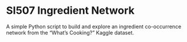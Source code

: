 # SI507 Ingredient Network

A simple Python script to build and explore an ingredient co-occurrence network from the “What’s Cooking?” Kaggle dataset.